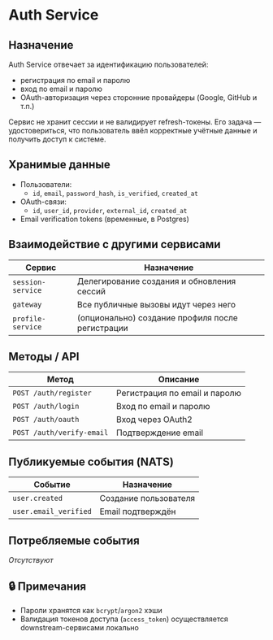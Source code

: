 # Auth Service

## Назначение

Auth Service отвечает за идентификацию пользователей:

- регистрация по email и паролю
- вход по email и паролю
- OAuth-авторизация через сторонние провайдеры (Google, GitHub и т.п.)

Сервис не хранит сессии и не валидирует refresh-токены. Его задача — удостовериться, что пользователь ввёл корректные учётные данные и получить доступ к системе.

## Хранимые данные

- Пользователи:
  - `id`, `email`, `password_hash`, `is_verified`, `created_at`
- OAuth-связи:
  - `id`, `user_id`, `provider`, `external_id`, `created_at`
- Email verification tokens (временные, в Postgres)

## Взаимодействие с другими сервисами

| Сервис            | Назначение                                       |
|-------------------|--------------------------------------------------|
| `session-service` | Делегирование создания и обновления сессий       |
| `gateway`         | Все публичные вызовы идут через него             |
| `profile-service` | (опционально) создание профиля после регистрации |

## Методы / API

| Метод                     | Описание                         |
|---------------------------|----------------------------------|
| `POST /auth/register`     | Регистрация по email и паролю    |
| `POST /auth/login`        | Вход по email и паролю           |
| `POST /auth/oauth`        | Вход через OAuth2                |
| `POST /auth/verify-email` | Подтверждение email              |

## Публикуемые события (NATS)

| Событие                   | Назначение                      |
|---------------------------|---------------------------------|
| `user.created`            | Создание пользователя           |
| `user.email_verified`     | Email подтверждён               |

## Потребляемые события

_Отсутствуют_

## 🔒 Примечания

- Пароли хранятся как `bcrypt`/`argon2` хэши
- Валидация токенов доступа (`access_token`) осуществляется downstream-сервисами локально
